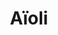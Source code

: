 ---
layout: recette
categories: [recettes]
hidden: true
lang: fr
sitemap: true
title: Aïoli
type: condiment
recettes:
  Classique:
    ingredients:
      - nom: ail
        qte: 1
        unite: petite gousse
      - nom: sel
      - nom: jaune d'oeuf
        qte: 1
        variable: true
      - nom: huile d'olive
        qte: 125
        unite: mL
    etapes:
      - label: Préparation
        details:
          - Émincer l'ail le plus finement possible
          - Ajouter le sel
          - Verser dans un saladier
          - Ajouter un tout petit peu d'huile d'olive 
          - Mélanger au fouet jusqu'à ce que ça commence à changer de texture
          - Émulsifier la préparation en versant progressivement l'huile d'olive tout en fouettant
notes:
  - En cas d'échec, garder le mélange non émulsifié et recommencer avec un autre jaune d'oeuf
---